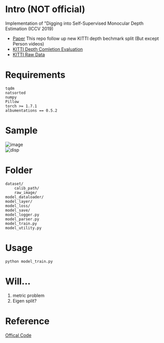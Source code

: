 # Intro (NOT official)
Implementation of "Digging into Self-Supervised Monocular Depth Estimation (ICCV 2019)  
- [Paper](https://arxiv.org/abs/1806.01260)
This repo follow up new KITTI depth bechmark split (But except Person videos)  
- [KITTI Depth Comletion Evaluation](http://www.cvlibs.net/datasets/kitti/eval_depth.php?benchmark=depth_completion)  
- [KITTI Raw Data](http://www.cvlibs.net/datasets/kitti/raw_data.php)  
# Requirements  
```
tqdm
natsorted
numpy
Pillow
torch >= 1.7.1
albumentations == 0.5.2
```
# Sample
![image](https://github.com/Doyosae/Digging_Into_Self-Supervised_Monocular_Depth_Estimation/blob/main/model_save/sample/image.gif)  
![disp](https://github.com/Doyosae/Digging_Into_Self-Supervised_Monocular_Depth_Estimation/blob/main/model_save/sample/disp.gif)  
# Folder  
```
dataset/
    calib_path/
    raw_image/
model_dataloader/
model_layer/
model_loss/
model_save/
model_logger.py
model_parser.py
model_train.py
model_utility.py
```
# Usage
```
python model_train.py
```
# Will...
1. metric problem  
2. Eigen split?  
# Reference  
[Offical Code](https://github.com/nianticlabs/monodepth2)  